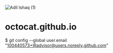 ![Adil Ishaq (1)](https://github.com/IRadvisor/octocat.github.io/assets/100440573/d175b205-f7a2-41e7-b743-244e50607c4b)
# octocat.github.io
$ git config --global user.email "100440573+IRadvisor@users.noreply.github.com"
